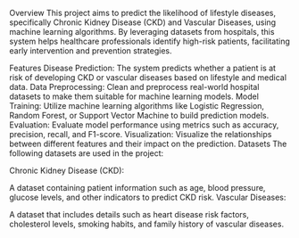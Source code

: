 Overview
This project aims to predict the likelihood of lifestyle diseases, specifically Chronic Kidney Disease (CKD) and Vascular Diseases, using machine learning algorithms. By leveraging datasets from hospitals, this system helps healthcare professionals identify high-risk patients, facilitating early intervention and prevention strategies.

Features
Disease Prediction: The system predicts whether a patient is at risk of developing CKD or vascular diseases based on lifestyle and medical data.
Data Preprocessing: Clean and preprocess real-world hospital datasets to make them suitable for machine learning models.
Model Training: Utilize machine learning algorithms like Logistic Regression, Random Forest, or Support Vector Machine to build prediction models.
Evaluation: Evaluate model performance using metrics such as accuracy, precision, recall, and F1-score.
Visualization: Visualize the relationships between different features and their impact on the prediction.
Datasets
The following datasets are used in the project:

Chronic Kidney Disease (CKD):

A dataset containing patient information such as age, blood pressure, glucose levels, and other indicators to predict CKD risk.
Vascular Diseases:

A dataset that includes details such as heart disease risk factors, cholesterol levels, smoking habits, and family history of vascular diseases.
